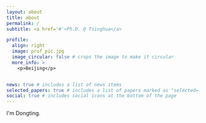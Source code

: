 ```yaml
---
layout: about
title: about
permalink: /
subtitle: <a href='#'>Ph.D. @ Tsinghua</a>

profile:
  align: right
  image: prof_pic.jpg
  image_circular: false # crops the image to make it circular
  more_info: >
    <p>Beijing</p>


news: true # includes a list of news items
selected_papers: true # includes a list of papers marked as "selected={true}"
social: true # includes social icons at the bottom of the page
---
```


I'm Dongting.
